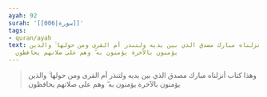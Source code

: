 ```yaml
---
ayah: 92
surah: '[[006|سورة]]'
tags:
- quran/ayah
text: وهذا كتاب أنزلناه مبارك مصدق الذي بين يديه ولتنذر أم القرى ومن حولها ۚ والذين
  يؤمنون بالآخرة يؤمنون به ۖ وهم على صلاتهم يحافظون
---
```

> وهذا كتاب أنزلناه مبارك مصدق الذي بين يديه ولتنذر أم القرى ومن حولها ۚ والذين يؤمنون بالآخرة يؤمنون به ۖ وهم على صلاتهم يحافظون
